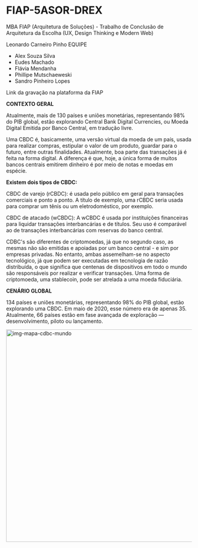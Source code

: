 # FIAP-5ASOR-DREX
MBA FIAP (Arquitetura de Soluções) - Trabalho de Conclusão de Arquitetura da Escolha (UX, Design Thinking e Modern Web)

Leonardo Carneiro Pinho
EQUIPE
- Alex Souza Silva
- Eudes Machado
- Flávia Mendanha
- Phillipe Mutschaeweski
- Sandro Pinheiro Lopes

Link da gravação na plataforma da FIAP

**CONTEXTO GERAL**

Atualmente, mais de 130 países e uniões monetárias, representando 98% do PIB global, estão explorando Central Bank Digital Currencies, ou Moeda Digital Emitida por Banco Central, em tradução livre. 

Uma CBDC é, basicamente, uma versão virtual da moeda de um país, usada para realizar compras, estipular o valor de um produto, guardar para o futuro, entre outras finalidades. Atualmente, boa parte das transações já é feita na forma digital. A diferença é que, hoje, a única forma de muitos bancos centrais emitirem dinheiro é por meio de notas e moedas em espécie.

**Existem dois tipos de CBDC:**

CBDC de varejo (rCBDC): é usada pelo público em geral para transações comerciais e ponto a ponto. A título de exemplo, uma rCBDC seria usada para comprar um tênis ou um eletrodoméstico, por exemplo.

CBDC de atacado (wCBDC): A wCBDC é usada por instituições financeiras para liquidar transações interbancárias e de títulos. Seu uso é comparável ao de transações interbancárias com reservas do banco central.

CDBC's são diferentes de criptomoedas, já que no segundo caso, as mesmas não são emitidas e apoiadas por um banco central - e sim por empresas privadas. No entanto, ambas assemelham-se no aspecto tecnológico, já que podem ser executadas em tecnologia de razão distribuída, o que significa que centenas de dispositivos em todo o mundo são responsáveis ​​por realizar e verificar transações. Uma forma de criptomoeda, uma stablecoin, pode ser atrelada a uma moeda fiduciária.

**CENÁRIO GLOBAL**

134 países e uniões monetárias, representando 98% do PIB global, estão explorando uma CBDC. Em maio de 2020, esse número era de apenas 35. Atualmente, 66 países estão em fase avançada de exploração — desenvolvimento, piloto ou lançamento.

<img width="575" alt="img-mapa-cdbc-mundo" src="https://github.com/user-attachments/assets/6819fee9-2840-4bb2-bc8c-5822a95167c5">



